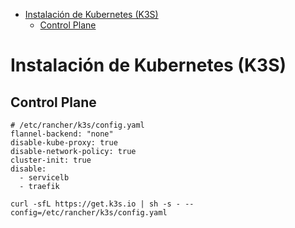 * [Instalación de Kubernetes (K3S)](#id10)
  * [Control Plane](#id11)

# Instalación de Kubernetes (K3S) <div id='id10' />


## Control Plane <div id='id11' />

```
# /etc/rancher/k3s/config.yaml
flannel-backend: "none"
disable-kube-proxy: true
disable-network-policy: true
cluster-init: true
disable:
  - servicelb
  - traefik

curl -sfL https://get.k3s.io | sh -s - --config=/etc/rancher/k3s/config.yaml
```

```

```